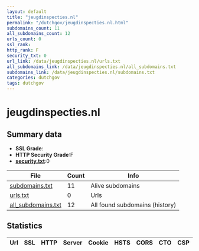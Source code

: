 ```yaml
---
layout: default
title: "jeugdinspecties.nl"
permalink: "/dutchgov/jeugdinspecties.nl.html"
subdomains_count: 11
all_subdomains_count: 12
urls_count: 0
ssl_rank: 
http_rank: F
security_txt: 0
url_link: /data/jeugdinspecties.nl/urls.txt
all_subdomains_link: /data/jeugdinspecties.nl/all_subdomains.txt
subdomains_link: /data/jeugdinspecties.nl/subdomains.txt
categories: dutchgov
tags: dutchgov
---
```



# jeugdinspecties.nl
## Summary data


 - **SSL Grade**:
 - **HTTP Security Grade**:F
 - **[security.txt](https://www.digitaleoverheid.nl/nieuws/standaard-security-txt-nu-verplicht-voor-overheid/)**:0


| File       | Count | Info |
|------------|-------|------|
|[subdomains.txt](/DutchGovScope/data/jeugdinspecties.nl/subdomains.txt)|11|Alive subdomains|
|[urls.txt](/DutchGovScope/data/jeugdinspecties.nl/urls.txt)|0|Urls|
|[all_subdomains.txt](/DutchGovScope/data/jeugdinspecties.nl/all_subdomains.txt)|12|All found subdomains (history)|


## Statistics


| Url | SSL | HTTP | Server | Cookie | HSTS | CORS | CTO | CSP | XFO | XXP | RP |FP| Tech |Title |
|--------|-------|-------|------|------|------|------|------|------|------|------|------|------|------|------|

